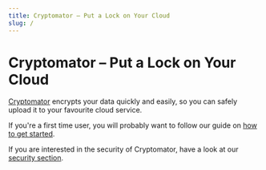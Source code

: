 ```yaml
---
title: Cryptomator – Put a Lock on Your Cloud
slug: /
---
```


# Cryptomator – Put a Lock on Your Cloud

[Cryptomator](https://cryptomator.org/) encrypts your data quickly and easily, so you can safely upload it to your favourite cloud service.

If you're a first time user, you will probably want to follow our guide on [how to get started](desktop/getting-started).

If you are interested in the security of Cryptomator, have a look at our [security section](security/security-target).
